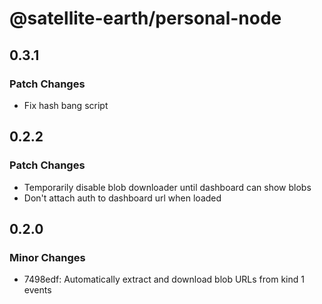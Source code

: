 # @satellite-earth/personal-node

## 0.3.1

### Patch Changes

- Fix hash bang script

## 0.2.2

### Patch Changes

- Temporarily disable blob downloader until dashboard can show blobs
- Don't attach auth to dashboard url when loaded

## 0.2.0

### Minor Changes

- 7498edf: Automatically extract and download blob URLs from kind 1 events
